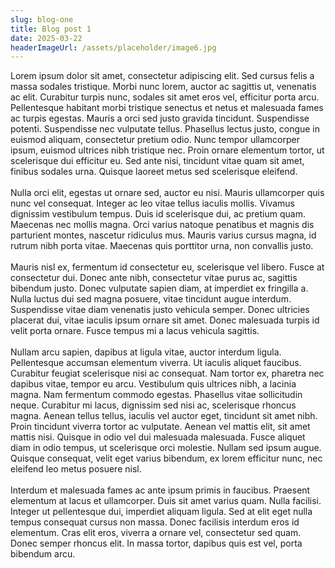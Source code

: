 ```yaml
---
slug: blog-one
title: Blog post 1
date: 2025-03-22
headerImageUrl: /assets/placeholder/image6.jpg
---
```

<p>Lorem ipsum dolor sit amet, consectetur adipiscing elit. Sed cursus felis a massa sodales tristique. Morbi nunc lorem, auctor ac sagittis ut, venenatis ac elit. Curabitur turpis nunc, sodales sit amet eros vel, efficitur porta arcu. Pellentesque habitant morbi tristique senectus et netus et malesuada fames ac turpis egestas. Mauris a orci sed justo gravida tincidunt. Suspendisse potenti. Suspendisse nec vulputate tellus. Phasellus lectus justo, congue in euismod aliquam, consectetur pretium odio. Nunc tempor ullamcorper ipsum, euismod ultrices nibh tristique nec. Proin ornare elementum tortor, ut scelerisque dui efficitur eu. Sed ante nisi, tincidunt vitae quam sit amet, finibus sodales urna. Quisque laoreet metus sed scelerisque eleifend.<br><br>Nulla orci elit, egestas ut ornare sed, auctor eu nisi. Mauris ullamcorper quis nunc vel consequat. Integer ac leo vitae tellus iaculis mollis. Vivamus dignissim vestibulum tempus. Duis id scelerisque dui, ac pretium quam. Maecenas nec mollis magna. Orci varius natoque penatibus et magnis dis parturient montes, nascetur ridiculus mus. Mauris varius cursus magna, id rutrum nibh porta vitae. Maecenas quis porttitor urna, non convallis justo.<br><br>Mauris nisl ex, fermentum id consectetur eu, scelerisque vel libero. Fusce at consectetur dui. Donec ante nibh, consectetur vitae purus ac, sagittis bibendum justo. Donec vulputate sapien diam, at imperdiet ex fringilla a. Nulla luctus dui sed magna posuere, vitae tincidunt augue interdum. Suspendisse vitae diam venenatis justo vehicula semper. Donec ultricies placerat dui, vitae iaculis ipsum ornare sit amet. Donec malesuada turpis id velit porta ornare. Fusce tempus mi a lacus vehicula sagittis.<br><br>Nullam arcu sapien, dapibus at ligula vitae, auctor interdum ligula. Pellentesque accumsan elementum viverra. Ut iaculis aliquet faucibus. Curabitur feugiat scelerisque nisi ac consequat. Nam tortor ex, pharetra nec dapibus vitae, tempor eu arcu. Vestibulum quis ultrices nibh, a lacinia magna. Nam fermentum commodo egestas. Phasellus vitae sollicitudin neque. Curabitur mi lacus, dignissim sed nisi ac, scelerisque rhoncus magna. Aenean tellus tellus, iaculis vel auctor eget, tincidunt sit amet nibh. Proin tincidunt viverra tortor ac vulputate. Aenean vel mattis elit, sit amet mattis nisi. Quisque in odio vel dui malesuada malesuada. Fusce aliquet diam in odio tempus, ut scelerisque orci molestie. Nullam sed ipsum augue. Quisque consequat, velit eget varius bibendum, ex lorem efficitur nunc, nec eleifend leo metus posuere nisl.<br><br>Interdum et malesuada fames ac ante ipsum primis in faucibus. Praesent elementum at lacus et ullamcorper. Duis sit amet varius quam. Nulla facilisi. Integer ut pellentesque dui, imperdiet aliquam ligula. Sed at elit eget nulla tempus consequat cursus non massa. Donec facilisis interdum eros id elementum. Cras elit eros, viverra a ornare vel, consectetur sed quam. Donec semper rhoncus elit. In massa tortor, dapibus quis est vel, porta bibendum arcu.</p>